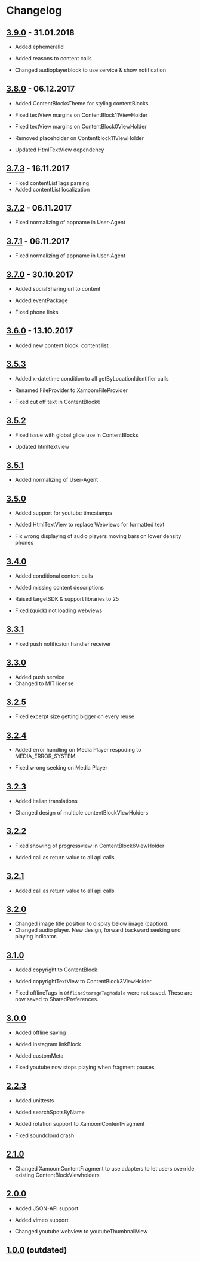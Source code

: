 # Changelog

## [3.9.0](https://github.com/xamoom/xamoom-ios-sdk/compare/3.8.0...3.9.0) - 31.01.2018

- Added ephemeralId
- Added reasons to content calls

- Changed audioplayerblock to use service & show notification

## [3.8.0](https://github.com/xamoom/xamoom-ios-sdk/compare/3.7.3...3.8.0) - 06.12.2017

- Added ContentBlocksTheme for styling contentBlocks

- Fixed textView margins on ContentBlock11ViewHolder
- Fixed textView margins on ContentBlock0ViewHolder

- Removed placeholder on Contentblock11ViewHolder

- Updated HtmlTextView dependency

## [3.7.3](https://github.com/xamoom/xamoom-ios-sdk/compare/3.7.2...3.7.3) - 16.11.2017

- Fixed contentListTags parsing
- Added contentList localization

## [3.7.2](https://github.com/xamoom/xamoom-android-sdk/compare/3.7.1...3.7.2) - 06.11.2017

- Fixed normalizing of appname in User-Agent

## [3.7.1](https://github.com/xamoom/xamoom-android-sdk/compare/3.7.0...3.7.1) - 06.11.2017

- Fixed normalizing of appname in User-Agent

## [3.7.0](https://github.com/xamoom/xamoom-android-sdk/compare/3.6.0...3.7.0) - 30.10.2017

- Added socialSharing url to content
- Added eventPackage

- Fixed phone links

## [3.6.0](https://github.com/xamoom/xamoom-android-sdk/compare/3.5.3...3.6.0) - 13.10.2017

- Added new content block: content list

## [3.5.3](https://github.com/xamoom/xamoom-android-sdk/compare/v3.5.2..v3.5.3)

* Added x-datetime condition to all getByLocationIdentifier calls

* Renamed FileProvider to XamoomFileProvider

* Fixed cut off text in ContentBlock6

## [3.5.2](https://github.com/xamoom/xamoom-android-sdk/compare/v3.5.1..v3.5.2)

* Fixed issue with global glide use in ContentBlocks

* Updated htmltextview

## [3.5.1](https://github.com/xamoom/xamoom-android-sdk/compare/v3.5.0...v3.5.1)

* Added normalizing of User-Agent

## [3.5.0](https://github.com/xamoom/xamoom-android-sdk/compare/v3.4.0...v3.5.0)

- Added support for youtube timestamps
- Added HtmlTextView to replace Webviews for formatted text

- Fix wrong displaying of audio players moving bars on lower density phones

## [3.4.0](https://github.com/xamoom/xamoom-android-sdk/compare/v3.3.1...v3.4.0)

- Added conditional content calls
- Added missing content descriptions

- Raised targetSDK & support libraries to 25

- Fixed (quick) not loading webviews

## [3.3.1](https://github.com/xamoom/xamoom-android-sdk/compare/v3.3.0...v3.3.1)

- Fixed push notificaion handler receiver

## [3.3.0](https://github.com/xamoom/xamoom-android-sdk/compare/v3.2.5...v3.3.0)

- Added push service
- Changed to MIT license

## [3.2.5](https://github.com/xamoom/xamoom-android-sdk/compare/v3.2.4...v3.2.5)

- Fixed excerpt size getting bigger on every reuse

## [3.2.4](https://github.com/xamoom/xamoom-android-sdk/compare/v3.2.3...v3.2.4)

- Added error handling on Media Player respoding to MEDIA_ERROR_SYSTEM

- Fixed wrong seeking on Media Player


## [3.2.3](https://github.com/xamoom/xamoom-android-sdk/compare/v3.2.2...v3.2.3)

- Added italian translations

- Changed design of multiple contentBlockViewHolders

## [3.2.2](https://github.com/xamoom/xamoom-android-sdk/compare/v3.2.1...v3.2.2)

- Fixed showing of progressview in ContentBlock6ViewHolder

- Added call as return value to all api calls

## [3.2.1](https://github.com/xamoom/xamoom-android-sdk/compare/v3.2.0...v3.2.1)

- Added call as return value to all api calls

## [3.2.0](https://github.com/xamoom/xamoom-android-sdk/compare/v3.1.0...v3.2.0)

- Changed image title position to display below image (caption).
- Changed audio player. New design, forward backward seeking und playing indicator.

## [3.1.0](https://github.com/xamoom/xamoom-android-sdk/compare/v3.0.0...v3.1.0)

- Added copyright to ContentBlock
- Added copyrightTextView to ContentBlock3ViewHolder

- Fixed offlineTags in `OfflineStorageTagModule` were not saved. These are now saved to SharedPreferences.

## [3.0.0](https://github.com/xamoom/xamoom-android-sdk/compare/v2.2.3...v3.0.0)

- Added offline saving
- Added instagram linkBlock
- Added customMeta

- Fixed youtube now stops playing when fragment pauses

## [2.2.3](https://github.com/xamoom/xamoom-android-sdk/compare/v2.0.0...v2.2.3)

- Added unittests
- Added searchSpotsByName
- Added rotation support to XamoomContentFragment

- Fixed soundcloud crash

## [2.1.0](https://github.com/xamoom/xamoom-android-sdk/compare/v2.0.0...v2.1.0)

- Changed XamoomContentFragment to use adapters to let users override existing ContentBlockViewholders

## [2.0.0](https://github.com/xamoom/xamoom-android-sdk/compare/v1.0.0...2.0.0)

- Added JSON-API support
- Added vimeo support

- Changed youtube webview to youtubeThumbnailView

## [1.0.0](https://github.com/xamoom/xamoom-android-sdk/releases/tag/v1.0.0) (outdated)
